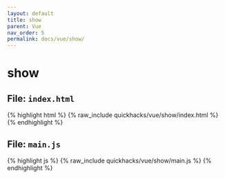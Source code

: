 ```yaml
---
layout: default
title: show
parent: Vue
nav_order: 5
permalink: docs/vue/show/
---
```


# show

## File: `index.html`

{% highlight html %}
{% raw_include quickhacks/vue/show/index.html %}
{% endhighlight %}

## File: `main.js`

{% highlight js %}
{% raw_include quickhacks/vue/show/main.js %}
{% endhighlight %}

